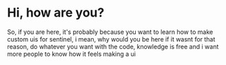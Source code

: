 # Hi, how are you?
So, if you are here, it's probably because you want to learn how to make custom uis for sentinel, i mean, why would you be here if it wasnt for that reason, do whatever you want with the code, knowledge is free and i want more people to know how it feels making a ui
